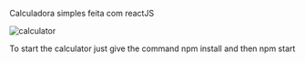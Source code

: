 Calculadora simples feita com reactJS

![calculator](https://user-images.githubusercontent.com/66236428/120848945-d283bc80-c54b-11eb-8e7e-389a72bd5140.gif)


To start the calculator just give the command npm install and then npm start
